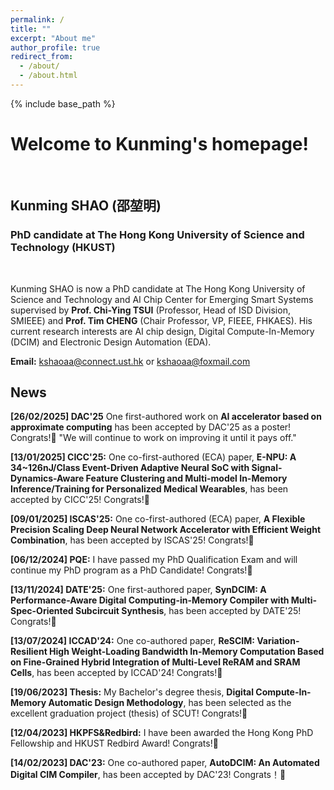 ```yaml
---
permalink: /
title: ""
excerpt: "About me"
author_profile: true
redirect_from: 
  - /about/
  - /about.html
---
```



{% include base_path %}
# Welcome to Kunming's homepage!
&emsp;
## Kunming SHAO (邵堃明)
### PhD candidate at The Hong Kong University of Science and Technology (HKUST)
&emsp;

Kunming SHAO is now a PhD candidate at The Hong Kong University of Science and Technology and AI Chip Center for Emerging Smart Systems supervised by **Prof. Chi-Ying TSUI** (Professor, Head of ISD Division, SMIEEE) and **Prof. Tim CHENG** (Chair Professor, VP, FIEEE, FHKAES). His current research interests are AI chip design, Digital Compute-In-Memory (DCIM) and Electronic Design Automation (EDA).


**Email:** kshaoaa@connect.ust.hk or kshaoaa@foxmail.com



## News
**[26/02/2025] DAC'25** One first-authored work on **AI accelerator based on approximate computing** has been accepted by DAC'25 as a poster! Congrats!🎉 "We will continue to work on improving it until it pays off."

**[13/01/2025] CICC'25:** One co-first-authored (ECA) paper, **E-NPU: A 34~126nJ/Class Event-Driven Adaptive Neural SoC with Signal-Dynamics-Aware Feature Clustering and Multi-model In-Memory Inference/Training for Personalized Medical Wearables**, has been accepted by CICC'25! Congrats!🎉

**[09/01/2025] ISCAS'25:** One co-first-authored (ECA) paper, **A Flexible Precision Scaling Deep Neural Network Accelerator with Efficient Weight Combination**, has been accepted by ISCAS'25! Congrats!🎉

**[06/12/2024] PQE:** I have passed my PhD Qualification Exam and will continue my PhD program as a PhD Candidate! Congrats!🎉

**[13/11/2024] DATE'25:** One first-authored paper, **SynDCIM: A Performance-Aware Digital Computing-in-Memory Compiler with Multi-Spec-Oriented Subcircuit Synthesis**, has been accepted by DATE'25! Congrats!🎉

**[13/07/2024] ICCAD'24:** One co-authored paper, **ReSCIM: Variation-Resilient High Weight-Loading Bandwidth In-Memory Computation Based on Fine-Grained Hybrid Integration of Multi-Level ReRAM and SRAM Cells**, has been accepted by ICCAD'24! Congrats!🎉

**[19/06/2023] Thesis:** My Bachelor's degree thesis, **Digital Compute-In-Memory Automatic Design Methodology**, has been selected as the excellent graduation project (thesis) of SCUT! Congrats!🎉

**[12/04/2023] HKPFS&Redbird:** I have been awarded the Hong Kong PhD Fellowship and HKUST Redbird Award! Congrats!🎉

**[14/02/2023] DAC'23:** One co-authored paper, **AutoDCIM: An Automated Digital CIM Compiler**, has been accepted by DAC'23! Congrats！🎉


<script type="text/javascript" id="clstr_globe" src="//clustrmaps.com/globe.js?d=dlQewDWXOFOO3ktbqFfI4LrHeaJPHclAPktKulGKfIo"></script>

